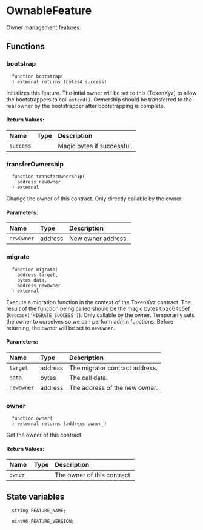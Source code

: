 # OwnableFeature

Owner management features.



## Functions
### bootstrap
```solidity
  function bootstrap(
  ) external returns (bytes4 success)
```
Initializes this feature. The intial owner will be set to this (TokenXyz)
        to allow the bootstrappers to call `extend()`. Ownership should be
        transferred to the real owner by the bootstrapper after
        bootstrapping is complete.



#### Return Values:
| Name                           | Type          | Description                                                                  |
| :----------------------------- | :------------ | :--------------------------------------------------------------------------- |
|`success`|  | Magic bytes if successful.
### transferOwnership
```solidity
  function transferOwnership(
    address newOwner
  ) external
```
Change the owner of this contract. Only directly callable by the owner.


#### Parameters:
| Name | Type | Description                                                          |
| :--- | :--- | :------------------------------------------------------------------- |
|`newOwner` | address | New owner address.

### migrate
```solidity
  function migrate(
    address target,
    bytes data,
    address newOwner
  ) external
```
Execute a migration function in the context of the TokenXyz contract.
        The result of the function being called should be the magic bytes
        0x2c64c5ef (`keccack('MIGRATE_SUCCESS')`). Only callable by the owner.
        Temporarily sets the owner to ourselves so we can perform admin functions.
        Before returning, the owner will be set to `newOwner`.


#### Parameters:
| Name | Type | Description                                                          |
| :--- | :--- | :------------------------------------------------------------------- |
|`target` | address | The migrator contract address.
|`data` | bytes | The call data.
|`newOwner` | address | The address of the new owner.

### owner
```solidity
  function owner(
  ) external returns (address owner_)
```
Get the owner of this contract.



#### Return Values:
| Name                           | Type          | Description                                                                  |
| :----------------------------- | :------------ | :--------------------------------------------------------------------------- |
|`owner_`|  | The owner of this contract.





## State variables
```solidity
  string FEATURE_NAME;

  uint96 FEATURE_VERSION;
```
